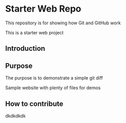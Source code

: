 # Starter Web Repo

This repository is for showing how Git and GitHub work

This is a starter web project


## Introduction


## Purpose

The purpose is to demonstrate a simple git diff

Sample website with plenty of files for demos

## How to contribute
dkdkdkdk
